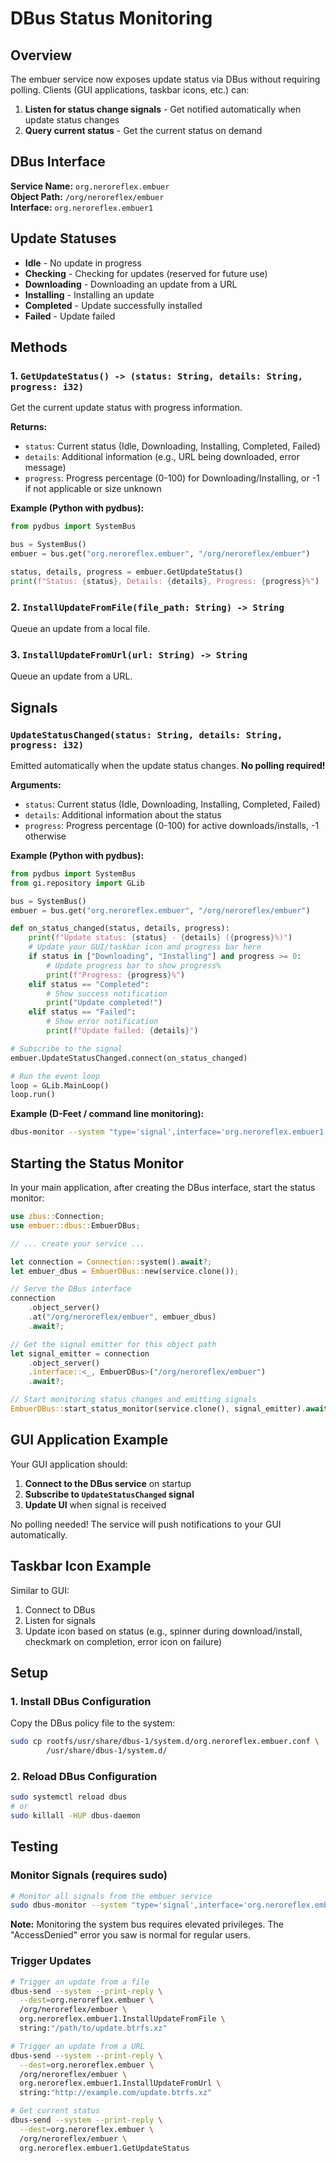 # DBus Status Monitoring

## Overview

The embuer service now exposes update status via DBus without requiring polling. Clients (GUI applications, taskbar icons, etc.) can:

1. **Listen for status change signals** - Get notified automatically when update status changes
2. **Query current status** - Get the current status on demand

## DBus Interface

**Service Name:** `org.neroreflex.embuer`  
**Object Path:** `/org/neroreflex/embuer`  
**Interface:** `org.neroreflex.embuer1`

## Update Statuses

- **Idle** - No update in progress
- **Checking** - Checking for updates (reserved for future use)
- **Downloading** - Downloading an update from a URL
- **Installing** - Installing an update
- **Completed** - Update successfully installed
- **Failed** - Update failed

## Methods

### 1. `GetUpdateStatus() -> (status: String, details: String, progress: i32)`

Get the current update status with progress information.

**Returns:**
- `status`: Current status (Idle, Downloading, Installing, Completed, Failed)
- `details`: Additional information (e.g., URL being downloaded, error message)
- `progress`: Progress percentage (0-100) for Downloading/Installing, or -1 if not applicable or size unknown

**Example (Python with pydbus):**
```python
from pydbus import SystemBus

bus = SystemBus()
embuer = bus.get("org.neroreflex.embuer", "/org/neroreflex/embuer")

status, details, progress = embuer.GetUpdateStatus()
print(f"Status: {status}, Details: {details}, Progress: {progress}%")
```

### 2. `InstallUpdateFromFile(file_path: String) -> String`

Queue an update from a local file.

### 3. `InstallUpdateFromUrl(url: String) -> String`

Queue an update from a URL.

## Signals

### `UpdateStatusChanged(status: String, details: String, progress: i32)`

Emitted automatically when the update status changes. **No polling required!**

**Arguments:**
- `status`: Current status (Idle, Downloading, Installing, Completed, Failed)
- `details`: Additional information about the status
- `progress`: Progress percentage (0-100) for active downloads/installs, -1 otherwise

**Example (Python with pydbus):**
```python
from pydbus import SystemBus
from gi.repository import GLib

bus = SystemBus()
embuer = bus.get("org.neroreflex.embuer", "/org/neroreflex/embuer")

def on_status_changed(status, details, progress):
    print(f"Update status: {status} - {details} ({progress}%)")
    # Update your GUI/taskbar icon and progress bar here
    if status in ["Downloading", "Installing"] and progress >= 0:
        # Update progress bar to show progress%
        print(f"Progress: {progress}%")
    elif status == "Completed":
        # Show success notification
        print("Update completed!")
    elif status == "Failed":
        # Show error notification
        print(f"Update failed: {details}")

# Subscribe to the signal
embuer.UpdateStatusChanged.connect(on_status_changed)

# Run the event loop
loop = GLib.MainLoop()
loop.run()
```

**Example (D-Feet / command line monitoring):**
```bash
dbus-monitor --system "type='signal',interface='org.neroreflex.embuer1',member='UpdateStatusChanged'"
```

## Starting the Status Monitor

In your main application, after creating the DBus interface, start the status monitor:

```rust
use zbus::Connection;
use embuer::dbus::EmbuerDBus;

// ... create your service ...

let connection = Connection::system().await?;
let embuer_dbus = EmbuerDBus::new(service.clone());

// Serve the DBus interface
connection
    .object_server()
    .at("/org/neroreflex/embuer", embuer_dbus)
    .await?;

// Get the signal emitter for this object path
let signal_emitter = connection
    .object_server()
    .interface::<_, EmbuerDBus>("/org/neroreflex/embuer")
    .await?;

// Start monitoring status changes and emitting signals
EmbuerDBus::start_status_monitor(service.clone(), signal_emitter).await;
```

## GUI Application Example

Your GUI application should:

1. **Connect to the DBus service** on startup
2. **Subscribe to `UpdateStatusChanged` signal**
3. **Update UI** when signal is received

No polling needed! The service will push notifications to your GUI automatically.

## Taskbar Icon Example

Similar to GUI:

1. Connect to DBus
2. Listen for signals
3. Update icon based on status (e.g., spinner during download/install, checkmark on completion, error icon on failure)

## Setup

### 1. Install DBus Configuration

Copy the DBus policy file to the system:

```bash
sudo cp rootfs/usr/share/dbus-1/system.d/org.neroreflex.embuer.conf \
        /usr/share/dbus-1/system.d/
```

### 2. Reload DBus Configuration

```bash
sudo systemctl reload dbus
# or
sudo killall -HUP dbus-daemon
```

## Testing

### Monitor Signals (requires sudo)

```bash
# Monitor all signals from the embuer service
sudo dbus-monitor --system "type='signal',interface='org.neroreflex.embuer1',member='UpdateStatusChanged'"
```

**Note:** Monitoring the system bus requires elevated privileges. The "AccessDenied" error you saw is normal for regular users.

### Trigger Updates

```bash
# Trigger an update from a file
dbus-send --system --print-reply \
  --dest=org.neroreflex.embuer \
  /org/neroreflex/embuer \
  org.neroreflex.embuer1.InstallUpdateFromFile \
  string:"/path/to/update.btrfs.xz"

# Trigger an update from a URL
dbus-send --system --print-reply \
  --dest=org.neroreflex.embuer \
  /org/neroreflex/embuer \
  org.neroreflex.embuer1.InstallUpdateFromUrl \
  string:"http://example.com/update.btrfs.xz"

# Get current status
dbus-send --system --print-reply \
  --dest=org.neroreflex.embuer \
  /org/neroreflex/embuer \
  org.neroreflex.embuer1.GetUpdateStatus
```

